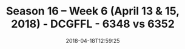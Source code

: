 ---
title: Season 16 – Week 6 (April 13 & 15, 2018) - DCGFFL - 6348 vs 6352
teams_score:
- team: 6348
  score: 21
- team: 6352
  score: 28
mvp: ''
game-ball: ''
season: 16
week: 6
date: '2018-04-18T12:59:25'
pageid: season-16-week-6-april-13-15-2018-6348-vs-6352
---